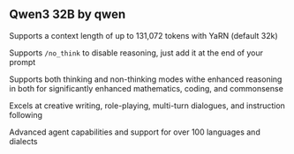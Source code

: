 ## Qwen3 32B by qwen

Supports a context length of up to 131,072 tokens with YaRN (default 32k)

Supports `/no_think` to disable reasoning, just add it at the end of your prompt

Supports both thinking and non-thinking modes withe enhanced reasoning in both for significantly enhanced mathematics, coding, and commonsense

Excels at creative writing, role-playing, multi-turn dialogues, and instruction following

Advanced agent capabilities and support for over 100 languages and dialects